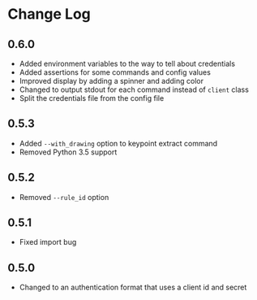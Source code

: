# Change Log

## 0.6.0

- Added environment variables to the way to tell about credentials
- Added assertions for some commands and config values
- Improved display by adding a spinner and adding color
- Changed to output stdout for each command instead of `client` class
- Split the credentials file from the config file

## 0.5.3

- Added `--with_drawing` option to keypoint extract command
- Removed Python 3.5 support

## 0.5.2

- Removed `--rule_id` option

## 0.5.1

- Fixed import bug

## 0.5.0

- Changed to an authentication format that uses a client id and secret

